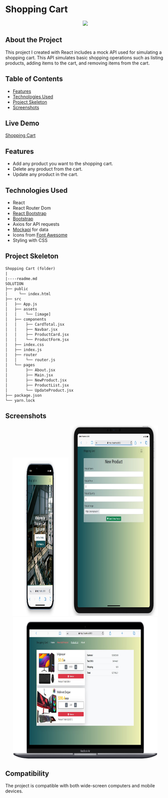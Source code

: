 # Shopping Cart

<div align="center">
  <img src="./public/Animation.gif" />
</div>

## About the Project

This project I created with React includes a mock API used for simulating a shopping cart. This API simulates basic shopping operations such as listing products, adding items to the cart, and removing items from the cart.

## Table of Contents

- [Features](#features)
- [Technologies Used](#technologies-used)
- [Project Skeleton](#project-skeleton)
- [Screenshots](#screenshots)

## Live Demo

[Shopping Cart](https://shopping-cart-gamma-snowy.vercel.app/)

## Features

- Add any product you want to the shopping cart.
- Delete any product from the cart.
- Update any product in the cart.

## Technologies Used

- React
- React Router Dom
- [React Bootstrap](https://react-bootstrap.netlify.app/)
- [Bootstrap](https://getbootstrap.com/)
- Axios for API requests
- [Mockapi](https://mockapi.io/) for data
- Icons from [Font Awesome](https://fontawesome.com/icons)
- Styling with CSS

## Project Skeleton

```
Shopping Cart (folder)
|
|----readme.md         
SOLUTION
├── public
│     └── index.html
├── src
│   ├── App.js
│   ├── assets
│   │    └── [image]
│   ├── components
│   │    ├── CardTotal.jsx
│   │    ├── Navbar.jsx
│   │    ├── ProductCard.jsx
│   │    └── ProductForm.jsx
│   ├── index.css
│   ├── index.js
│   ├── router
│   │    └── router.js
│   └── pages
│        ├── About.jsx
│        ├── Main.jsx
│        ├── NewProduct.jsx
│        ├── ProductList.jsx
│        └── UpdateProduct.jsx
├── package.json
└── yarn.lock

```


## Screenshots

<div align="center">
  <img src="./public/Screenshot_2.jpg"  width="35%" height="500" />
  <img src="./public/Screenshot_1.jpg"  width="55%" height="600" />
  <img src="./public/Screenshot_3.jpg"  width="90.5%" height="450" />
</div>

## Compatibility

The project is compatible with both wide-screen computers and mobile devices.